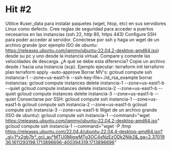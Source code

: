 # Hit #2
Utilice #user_data para instalar paquetes (wget, htop, etc) en sus servidores Linux como defecto.
Cree reglas de seguridad para acceder a puertos necesarios en las instancias (ssh 22, http 80, https 443)
Configure SSH para poder acceder al servidor.
Conéctese por ssh y haga un wget de un archivo grande (por ejemplo ISO de ubuntu: https://releases.ubuntu.com/jammy/ubuntu-22.04.2-desktop-amd64.iso) desde su pc y uno desde la instancia virtual.  Compare y comente las velocidades de descarga. ¿A qué se debe esta diferencia?
Copie un archivo desde / hacia una Instancia (scp).
Ejemplo ejecutar:
terraform init
terraform plan
terraform apply -auto-approve
Borrar MV's:
gcloud compute ssh instancia-1 --zone=us-east1-b --ssh-key-file=./id_rsa_example
borrar instancias:
gcloud compute instances delete instancia-1 --zone=us-east1-b --quiet
gcloud compute instances delete instancia-2 --zone=us-east1-b --quiet
gcloud compute instances delete instancia-3 --zone=us-east1-b --quiet
Consectarse por SSH:
gcloud compute ssh instancia-1 --zone=us-east1-b 
gcloud compute ssh instancia-2 --zone=us-east1-b 
gcloud compute ssh instancia-3 --zone=us-east1-b 
Wget de un archivo grande (ISO de ubuntu):
gcloud compute ssh instancia-1 --command="wget https://releases.ubuntu.com/jammy/ubuntu-22.04.2-desktop-amd64.iso"
gcloud compute ssh instancia-1 --command="wget -P /tmp https://releases.ubuntu.com/22.04.4/ubuntu-22.04.4-desktop-amd64.iso?_gl=1*x2gb7b*_gcl_au*MTU0MjgwMTg3OC4xNzEzODk2Njk2&_ga=2.3701936.1611293198.1713896696-400394319.1713896696"


